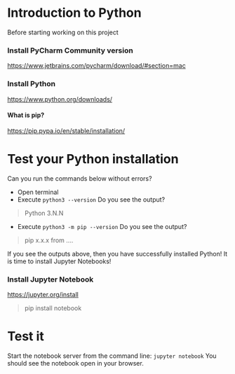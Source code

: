 # Introduction to Python
Before starting working on this project

### Install PyCharm Community version
https://www.jetbrains.com/pycharm/download/#section=mac

### Install Python
https://www.python.org/downloads/

#### What is pip?
https://pip.pypa.io/en/stable/installation/


# Test your Python installation

Can you run the commands below without errors?
- Open terminal 
- Execute ``python3 --version``
Do you see the output?  
>Python 3.N.N
- Execute `python3 -m pip --version`
Do you see the output?  
>pip x.x.x from ....

If you see the outputs above, then you have successfully installed Python! It is time to install Jupyter Notebooks!

### Install Jupyter Notebook

https://jupyter.org/install

>pip install notebook


# Test it

Start the notebook server from the command line:
`jupyter notebook`
You should see the notebook open in your browser.


